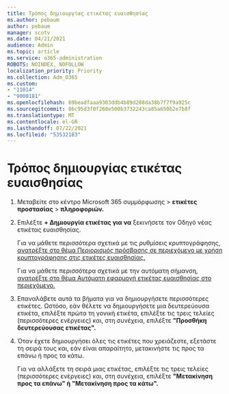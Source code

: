 ```yaml
---
title: Τρόπος δημιουργίας ετικέτας ευαισθησίας
ms.author: pebaum
author: pebaum
manager: scotv
ms.date: 04/21/2021
audience: Admin
ms.topic: article
ms.service: o365-administration
ROBOTS: NOINDEX, NOFOLLOW
localization_priority: Priority
ms.collection: Adm_O365
ms.custom:
- "11014"
- "9000181"
ms.openlocfilehash: 69beadfaaa9303ddb4b89d288da38b7f7f9a925c
ms.sourcegitcommit: 86c95d3f0f268e500b3732243ca85a650b2e7b8f
ms.translationtype: MT
ms.contentlocale: el-GR
ms.lasthandoff: 07/22/2021
ms.locfileid: "53532183"
---
```

# <a name="how-to-create-a-sensitivity-label"></a>Τρόπος δημιουργίας ετικέτας ευαισθησίας

1. Μεταβείτε στο κέντρο Microsoft 365 συμμόρφωσης > **ετικέτες προστασίας**  >  **πληροφοριών.**

1. Επιλέξτε **+ Δημιουργία ετικέτας για να** ξεκινήσετε τον Οδηγό νέας ετικέτας ευαισθησίας.

    Για να μάθετε περισσότερα σχετικά με τις ρυθμίσεις κρυπτογράφησης, [ανατρέξτε στο θέμα Περιορισμός πρόσβασης σε περιεχόμενο με χρήση κρυπτογράφησης στις ετικέτες ευαισθησίας.](https://go.microsoft.com/fwlink/?linkid=2106331)

    Για να μάθετε περισσότερα σχετικά με την αυτόματη σήμανση, [ανατρέξτε στο θέμα Αυτόματη εφαρμογή ετικέτας ευαισθησίας στο περιεχόμενο.](https://go.microsoft.com/fwlink/?linkid=2105837)

1. Επαναλάβετε αυτά τα βήματα για να δημιουργήσετε περισσότερες ετικέτες. Ωστόσο, εάν θέλετε να δημιουργήσετε μια δευτερεύουσα ετικέτα, επιλέξτε πρώτα τη γονική ετικέτα, επιλέξτε τις τρεις τελείες (περισσότερες ενέργειες) και, στη συνέχεια, επιλέξτε **"Προσθήκη δευτερεύουσας ετικέτας".**

1. Όταν έχετε δημιουργήσει όλες τις ετικέτες που χρειάζεστε, εξετάστε τη σειρά τους και, εάν είναι απαραίτητο, μετακινήστε τις προς τα επάνω ή προς τα κάτω. 
    
    Για να αλλάξετε τη σειρά μιας ετικέτας, επιλέξτε τις τρεις τελείες (περισσότερες ενέργειες) και, στη συνέχεια, επιλέξτε **"Μετακίνηση προς τα επάνω" ή** **"Μετακίνηση προς τα κάτω".**
